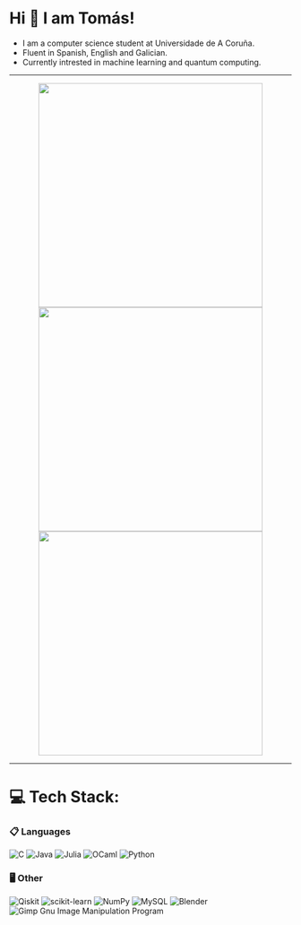
# Hi 👋 I am Tomás! 

- I am a computer science student at Universidade de A Coruña.
- Fluent in Spanish, English and Galician.
- Currently intrested in machine learning and quantum computing.

---


<p align="center">
  <img src="https://github-readme-stats.vercel.app/api?username=TomasVF&show_icons=true&theme=bear" width="400">
  <img src="https://github-readme-streak-stats.herokuapp.com?user=TomasVF&theme=dark&hide_border=true" width="400">
  <img src="https://github-readme-stats.vercel.app/api/top-langs/?username=TomasVF&theme=dark&hide_border=false&include_all_commits=false&count_private=false&layout=compact" width="400">
</p>

---
# 💻 Tech Stack:

### 📋 Languages
 
![C](https://img.shields.io/badge/c-%2300599C.svg?style=for-the-badge&logo=c&logoColor=white) ![Java](https://img.shields.io/badge/java-%23ED8B00.svg?style=for-the-badge&logo=openjdk&logoColor=white) ![Julia](https://img.shields.io/badge/-Julia-9558B2?style=for-the-badge&logo=julia&logoColor=white) ![OCaml](https://img.shields.io/badge/OCaml-%23E98407.svg?style=for-the-badge&logo=ocaml&logoColor=white) ![Python](https://img.shields.io/badge/python-3670A0?style=for-the-badge&logo=python&logoColor=ffdd54)

### 🖥️ Other
![Qiskit](https://img.shields.io/badge/Qiskit-%236929C4.svg?style=for-the-badge&logo=Qiskit&logoColor=white) ![scikit-learn](https://img.shields.io/badge/scikit--learn-%23F7931E.svg?style=for-the-badge&logo=scikit-learn&logoColor=white) ![NumPy](https://img.shields.io/badge/numpy-%23013243.svg?style=for-the-badge&logo=numpy&logoColor=white) ![MySQL](https://img.shields.io/badge/mysql-%2300f.svg?style=for-the-badge&logo=mysql&logoColor=white) ![Blender](https://img.shields.io/badge/blender-%23F5792A.svg?style=for-the-badge&logo=blender&logoColor=white) ![Gimp Gnu Image Manipulation Program](https://img.shields.io/badge/Gimp-657D8B?style=for-the-badge&logo=gimp&logoColor=FFFFFF)
